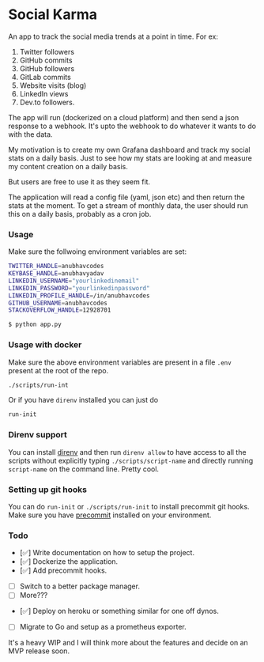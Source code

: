# Social Karma

An app to track the social media trends at a point in time. For ex:

1. Twitter followers
2. GitHub commits
3. GitHub followers
3. GitLab commits
4. Website visits (blog)
5. LinkedIn views
6. Dev.to followers.

The app will run (dockerized on a cloud platform) and then send a json response to a webhook.
It's upto the webhook to do whatever it wants to do with the data.

My motivation is to create my own Grafana dashboard and track my social stats on a daily basis.
Just to see how my stats are looking at and measure my content creation on a daily basis.

But users are free to use it as they seem fit.

The application will read a config file (yaml, json etc) and then return the stats at the moment.
To get a stream of monthly data, the user should run this on a daily basis, probably as a cron job.


### Usage

Make sure the follwoing environment variables are set:

```bash
TWITTER_HANDLE=anubhavcodes
KEYBASE_HANDLE=anubhavyadav
LINKEDIN_USERNAME="yourlinkedinemail"
LINKEDIN_PASSWORD="yourlinkedinpassword"
LINKEDIN_PROFILE_HANDLE=/in/anubhavcodes
GITHUB_USERNAME=anubhavcodes
STACKOVERFLOW_HANDLE=12928701
```

```bash
$ python app.py
```

### Usage with docker

Make sure the above environment variables are present in a file `.env` present at the root of the repo.

```bash
./scripts/run-int
```

Or if you have `direnv` installed you can just do

```bash
run-init
```

### Direnv support
You can install [direnv](https://direnv.net) and then run `direnv allow` to have access to
all the scripts without explicitly typing `./scripts/script-name` and directly running `script-name`
on the command line. Pretty cool.

### Setting up git hooks

You can do `run-init` or `./scripts/run-init` to install precommit git hooks.
Make sure you have [precommit](https://pre-commit.com) installed on your environment.

### Todo

- [✅] Write documentation on how to setup the project.
- [✅] Dockerize the application.
- [✅] Add precommit hooks.
- [ ] Switch to a better package manager.
- [ ] More???
- [✅] Deploy on heroku or something similar for one off dynos.
- [ ] Migrate to Go and setup as a prometheus exporter.


It's a heavy WIP and I will think more about the features and decide on an MVP release
soon.
